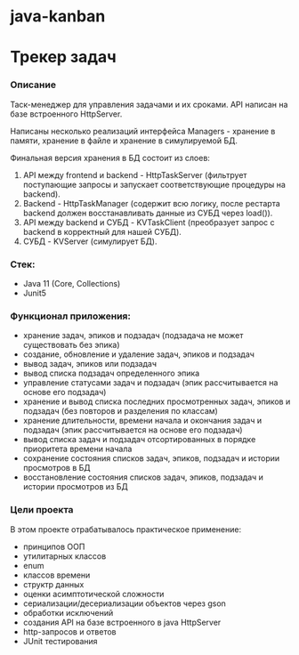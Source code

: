 # java-kanban

Трекер задач
============
### Описание
Таск-менеджер для управления задачами и их сроками. API написан на базе встроенного HttpServer.

Написаны несколько реализаций интерфейса Managers - хранение в памяти, хранение в файле и хранение в симулируемой БД.

Финальная версия хранения в БД состоит из слоев: 
1. API между frontend и backend - HttpTaskServer (фильтрует поступающие запросы и запускает соответствующие процедуры на backend). 
2. Backend - HttpTaskManager (содержит всю логику, после рестарта backend должен восстанавливать данные из СУБД через load()). 
3. API между backend и СУБД - KVTaskClient (преобразует запрос с backend в корректный для нашей СУБД). 
4. СУБД - KVServer (симулирует БД).

### Стек:
- Java 11 (Core, Collections)
- Junit5

### Функционал приложения:
* хранение задач, эпиков и подзадач (подзадача не может существовать без эпика)
* создание, обновление и удаление задач, эпиков и подзадач
* вывод задач, эпиков или подзадач
* вывод списка подзадач определенного эпика
* управление статусами задач и подзадач (эпик рассчитывается на основе его подзадач)
* хранение и вывод списка последних просмотренных задач, эпиков и подзадач (без повторов и разделения по классам)
* хранение длительности, времени начала и окончания задач и подзадач (эпик рассчитывается на основе его подзадач)
* вывод списка задач и подзадач отсортированных в порядке приоритета времени начала
* сохранение состояния списков задач, эпиков, подзадач и истории просмотров в БД
* восстановление состояния списков задач, эпиков, подзадач и истории просмотров из БД

### Цели проекта

В этом проекте отрабатывалось практическое применение:

* принципов ООП
* утилитарных классов
* enum
* классов времени
* структр данных
* оценки асимптотической сложности
* сериализации/десериализации объектов через gson
* обработки исключений
* создания API на базе встроенного в java HttpServer
* http-запросов и ответов
* JUnit тестирования
